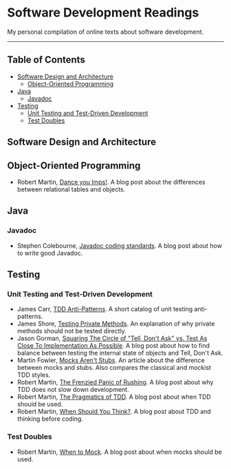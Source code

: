 # Software Development Readings

My personal compilation of online texts about software development.

***

## Table of Contents

- [Software Design and Architecture](#software-design-and-architecture)
  - [Object-Oriented Programming](#object-oriented-programming)
- [Java](#java)
  - [Javadoc](#javadoc)
- [Testing](#testing)
  - [Unit Testing and Test-Driven Development](#unit-testing-and-test-driven-development)
  - [Test Doubles](#test-doubles)

## Software Design and Architecture

## Object-Oriented Programming

- Robert Martin, [Dance you Imps!](https://8thlight.com/blog/uncle-bob/2013/10/01/Dance-You-Imps.html). A blog post about the differences between relational tables and objects.

## Java

### Javadoc

- Stephen Colebourne, [Javadoc coding standards](http://blog.joda.org/2012/11/javadoc-coding-standards.html). A blog post about how to write good Javadoc.

## Testing

### Unit Testing and Test-Driven Development

- James Carr, [TDD Anti-Patterns](http://blog.james-carr.org/2006/11/03/tdd-anti-patterns/). A short catalog of unit testing anti-patterns.
- James Shore, [Testing Private Methods](http://www.jamesshore.com/Blog/Testing-Private-Methods.html). An explanation of why private methods should not be tested directly.
- Jason Gorman, [Squaring The Circle of "Tell, Don't Ask" vs. Test As Close To Implementation As Possible](http://codemanship.co.uk/parlezuml/blog/?postid=1379). A blog post about how to find balance between testing the internal state of objects and Tell, Don't Ask.
- Martin Fowler, [Mocks Aren't Stubs](http://martinfowler.com/articles/mocksArentStubs.html). An article about the difference between mocks and stubs. Also compares the classical and mockist TDD styles.
- Robert Martin, [The Frenzied Panic of Rushing](https://8thlight.com/blog/uncle-bob/2013/03/11/TheFrenziedPanicOfRushing.html). A blog post about why TDD does not slow down development.
- Robert Martin, [The Pragmatics of TDD](https://8thlight.com/blog/uncle-bob/2013/03/06/ThePragmaticsOfTDD.html). A blog post about when TDD should be used.
- Robert Martin, [When Should You Think?](https://8thlight.com/blog/uncle-bob/2014/03/11/when-to-think.html). A blog post about TDD and thinking before coding.

### Test Doubles

- Robert Martin, [When to Mock](https://8thlight.com/blog/uncle-bob/2014/05/10/WhenToMock.html). A blog post about when mocks should be used.
